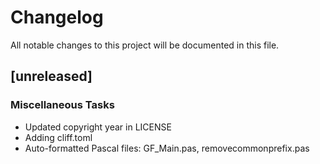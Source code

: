 # Changelog
All notable changes to this project will be documented in this file.

## [unreleased]

### Miscellaneous Tasks

- Updated copyright year in LICENSE
- Adding cliff.toml
- Auto-formatted Pascal files: GF_Main.pas, removecommonprefix.pas

<!-- generated by git-cliff -->
